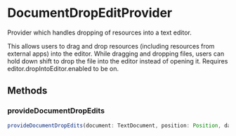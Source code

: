 # DocumentDropEditProvider

Provider which handles dropping of resources into a text editor.

This allows users to drag and drop resources (including resources from external apps) into the editor. While dragging and dropping files, users can hold down shift to drop the file into the editor instead of opening it. Requires editor.dropIntoEditor.enabled to be on.

## Methods

### provideDocumentDropEdits

```typescript
provideDocumentDropEdits(document: TextDocument, position: Position, dataTransfer: DataTransfer, token: CancellationToken): ProviderResult<DocumentDropEdit>
```

